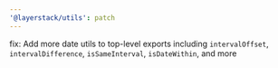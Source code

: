 ```yaml
---
'@layerstack/utils': patch
---
```


fix: Add more date utils to top-level exports including `intervalOffset`, `intervalDifference`, `isSameInterval`, `isDateWithin`, and more

